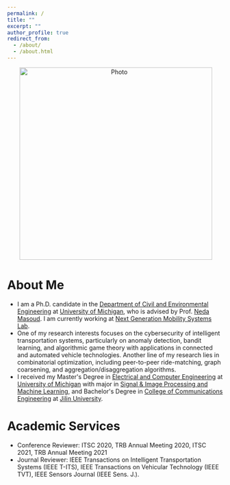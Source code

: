```yaml
---
permalink: /
title: ""
excerpt: ""
author_profile: true
redirect_from: 
  - /about/
  - /about.html
---
```


<p align="center">
  <img src="https://yiyang920.github.io/files/yiyangwang_img.jpg?raw=true" alt="Photo" style="width: 450px;"/> 
</p>

# About Me
* I am a Ph.D. candidate in the [Department of Civil and Environmental Engineering](https://cee.engin.umich.edu/) at [University of Michigan](https://umich.edu/), who is advised by Prof. [Neda Masoud](https://cee.engin.umich.edu/people/masoud-neda/). I am currently working at [Next Generation Mobility Systems Lab](http://www-personal.umich.edu/~nmasoud/index.html).
* One of my research interests focuses on the cybersecurity of intelligent transportation systems, particularly on anomaly detection, bandit learning, and algorithmic game theory with applications in connected and automated vehicle technologies. Another line of my research lies in combinatorial optimization, including peer-to-peer ride-matching, graph coarsening, and aggregation/disaggregation algorithms. 
* I received my Master's Degree in [Electrical and Computer Engineering](https://ece.engin.umich.edu/) at [University of Michigan](https://umich.edu/) with major in [Signal & Image Processing and Machine Learning](https://ece.engin.umich.edu/research/research-areas/signal-image-processing-and-machine-learning/), and Bachelor's Degree in [College of Communications Engineering](https://dce.jlu.edu.cn/ENGLISH/HOM.htm) at [Jilin University](http://global.jlu.edu.cn/). 

# Academic Services
* Conference Reviewer: ITSC 2020, TRB Annual Meeting 2020, ITSC 2021, TRB Annual Meeting 2021
* Journal Reviewer: IEEE Transactions on Intelligent Transportation Systems (IEEE T-ITS), IEEE Transactions on Vehicular Technology (IEEE TVT), IEEE Sensors Journal (IEEE Sens. J.).